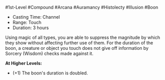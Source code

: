 #1st-Level #Compound #Arcana #Auramancy #Histolecty #Illusion #Boon
 
- Casting Time: Channel
- Range: Touch
- Duration: 3 hours  

Using magic of all types, you are able to suppress the magnitude by which they show without affecting further use of them. For the duration of the boon, a creature or object you touch does not give off information by Sorcery (Wisdom) checks made against it.
 
**At Higher Levels:** 
* (+1) The boon's duration is doubled.